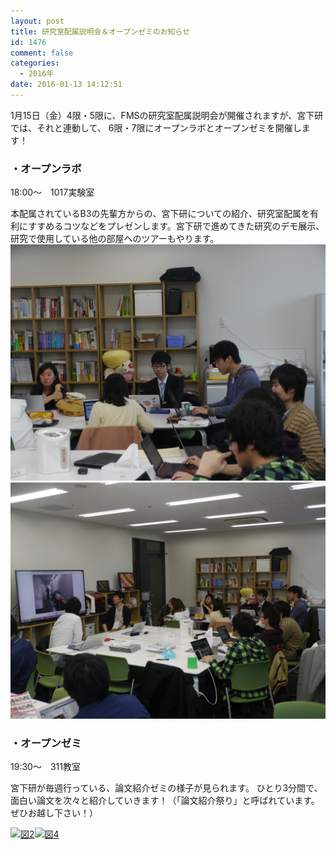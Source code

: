 ```yaml
---
layout: post
title: 研究室配属説明会＆オープンゼミのお知らせ
id: 1476
comment: false
categories:
  - 2016年
date: 2016-01-13 14:12:51
---
```


1月15日（金）4限・5限に、FMSの研究室配属説明会が開催されますが、宮下研では、それと連動して、
6限・7限にオープンラボとオープンゼミを開催します！

### ・オープンラボ
18:00～　1017実験室

本配属されているB3の先輩方からの、宮下研についての紹介、研究室配属を有利にすすめるコツなどをプレゼンします。宮下研で進めてきた研究のデモ展示、研究で使用している他の部屋へのツアーもやります。
[![p1340131_16800542887_o](/wp-content/uploads/2016/01/p1340131_16800542887_o.jpg)](/wp-content/uploads/2016/01/p1340131_16800542887_o.jpg)[![p1340139_16385530224_o](/wp-content/uploads/2016/01/p1340139_16385530224_o.jpg)](/wp-content/uploads/2016/01/p1340139_16385530224_o.jpg)

### ・オープンゼミ
19:30～　311教室

宮下研が毎週行っている、論文紹介ゼミの様子が見られます。
ひとり3分間で、面白い論文を次々と紹介していきます！（「論文紹介祭り」と呼ばれています。ぜひお越し下さい！）

[![図2](/wp-content/uploads/2016/01/図21.png)](/wp-content/uploads/2016/01/図21.png)[![図4](/wp-content/uploads/2016/01/図4.png)](/wp-content/uploads/2016/01/図4.png)
